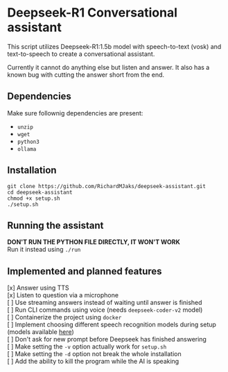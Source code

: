 # Deepseek-R1 Conversational assistant
This script utilizes Deepseek-R1:1.5b model with speech-to-text (vosk) and text-to-speech to create a conversational assistant.

Currently it cannot do anything else but listen and answer. It also has a known bug with cutting the answer short from the end.

## Dependencies
Make sure follownig dependencies are present:
* `unzip`
* `wget`
* `python3`
* `ollama`

## Installation
```
git clone https://github.com/RichardMJaks/deepseek-assistant.git
cd deepseek-assistant
chmod +x setup.sh
./setup.sh
```

## Running the assistant
**DON'T RUN THE PYTHON FILE DIRECTLY, IT WON'T WORK**  
Run it instead using `./run`  

## Implemented and planned features
[x] Answer using TTS  
[x] Listen to question via a microphone  
[ ] Use streaming answers instead of waiting until answer is finished  
[ ] Run CLI commands using voice (needs `deepseek-coder-v2` model)  
[ ] Containerize the project using `docker`  
[ ] Implement choosing different speech recognition models during setup (models available [here](https://alphacephei.com/vosk/models))  
[ ] Don't ask for new prompt before Deepseek has finished answering  
[ ] Make setting the `-v` option actually work for `setup.sh`  
[ ] Make setting the `-d` option not break the whole installation  
[ ] Add the ability to kill the program while the AI is speaking  
